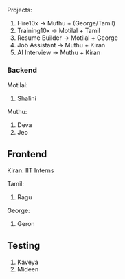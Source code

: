 Projects:
1. Hire10x -> Muthu + (George/Tamil)
2. Training10x -> Motilal + Tamil
3. Resume Builder -> Motilal + George
4. Job Assistant -> Muthu + Kiran
5. AI Interview -> Muthu + Kiran

### Backend
Motilal:
1. Shalini

Muthu:
1. Deva
2. Jeo

## Frontend
Kiran: IIT Interns

Tamil:
1. Ragu

George:
1. Geron

## Testing
1. Kaveya
2. Mideen